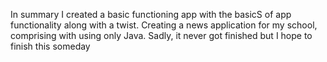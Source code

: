 In summary I created a basic functioning app with the basicS of app functionality along with a twist. Creating a news application for my school, comprising with using only Java. Sadly, it never got finished but I hope to finish this someday
